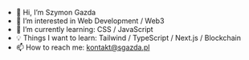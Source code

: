 - 👋 Hi, I’m Szymon Gazda
- 👀 I’m interested in Web Development / Web3
- 🌱 I’m currently learning: CSS / JavaScript   
- 💡 Things I want to learn: Tailwind / TypeScript / Next.js / Blockchain
- 📫 How to reach me: kontakt@sgazda.pl

<!---
sgazda94/sgazda94 is a ✨ special ✨ repository because its `README.md` (this file) appears on your GitHub profile.
You can click the Preview link to take a look at your changes.
--->
